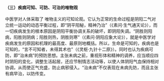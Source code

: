 #### （三）疾病可知、可防、可治的唯物观

中医学对人体采取了 唯物主义的可知论观。它认为正常的生命过程是阴阳二气对立统一运动的动态平衡过程，即“阴平阳秘，精神乃治”（《素问·生气通天论》），而一切疾病发生的根本原因是阴阳平衡协调关系的破坏，即阴阳失调。“阴胜则阳病，阳胜则阴病；阳胜则热，阴胜则寒”（《素问·阴阳应象大论》），就是中医学对疾病发生的原因和机理的最高度、最原则地概括。所以，生命是可知的，疾病也是可知的，“言不可知者，未得其术也”（《灵枢·九针十二原》）。同时也认为疾病可防，即“治未病”的预防思想。主张未病之前，重视形体和精神的调养，应当顺应四时阴阳的变化，调整生活起居，还应节制情志活动等，以使人体阴阳气血保持相对协调，从而使正气充盛，防止病邪侵入。“治未病”不仅表现在未病先防，而且主张有病早治，以防传变。